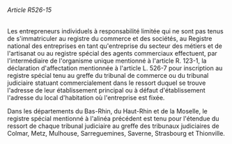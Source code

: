 ###### Article R526-15

Les entrepreneurs individuels à responsabilité limitée qui ne sont pas tenus de s'immatriculer au registre du commerce et des sociétés, au Registre national des entreprises en tant qu'entreprise du secteur des métiers et de l'artisanat ou au registre spécial des agents commerciaux effectuent, par l'intermédiaire de l'organisme unique mentionné à l'article R. 123-1, la déclaration d'affectation mentionnée à l'article L. 526-7 pour inscription au registre spécial tenu au greffe du tribunal de commerce ou du tribunal judiciaire statuant commercialement dans le ressort duquel se trouve l'adresse de leur établissement principal ou à défaut d'établissement l'adresse du local d'habitation où l'entreprise est fixée.

Dans les départements du Bas-Rhin, du Haut-Rhin et de la Moselle, le registre spécial mentionné à l'alinéa précédent est tenu pour l'étendue du ressort de chaque tribunal judiciaire au greffe des tribunaux judiciaires de Colmar, Metz, Mulhouse, Sarreguemines, Saverne, Strasbourg et Thionville.

